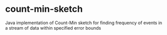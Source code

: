 count-min-sketch
================

Java implementation of Count-Min sketch for finding frequency of events in a stream of data within specified error bounds
